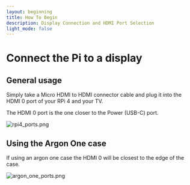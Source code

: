```yaml
---
layout: beginning
title: How To Begin
description: Display Connection and HDMI Port Selection
light_mode: false
---
```


# Connect the Pi to a display

## General usage

Simply take a Micro HDMI to HDMI connector cable and plug it into the HDMI 0 port of your RPi 4 and your TV.

The HDMI 0 port is the one closer to the Power (USB-C) port.

![rpi4_ports.png](../../../../assets/guides/rpi4_ports.png "Ports of the RPi 4 labeled")

## Using the Argon One case

If using an argon one case the HDMI 0 will be closest to the edge of the case.

![argon_one_ports.png](../../../../assets/guides/argon_one_ports.png "Ports of the Argon One case labeled")
